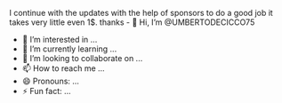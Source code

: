 I continue with the updates with the help of sponsors to do a good job it takes very little even 1$. thanks - 👋 Hi, I’m @UMBERTODECICCO75
- 👀 I’m interested in ...
- 🌱 I’m currently learning ...
- 💞️ I’m looking to collaborate on ...
- 📫 How to reach me ...
- 😄 Pronouns: ...
- ⚡ Fun fact: ...

<!---
UMBERTODECICCO75/UMBERTODECICCO75 is a ✨ special ✨ repository because its `README.md` (this file) appears on your GitHub profile.
You can click the Preview link to take a look at your changes.
--->
